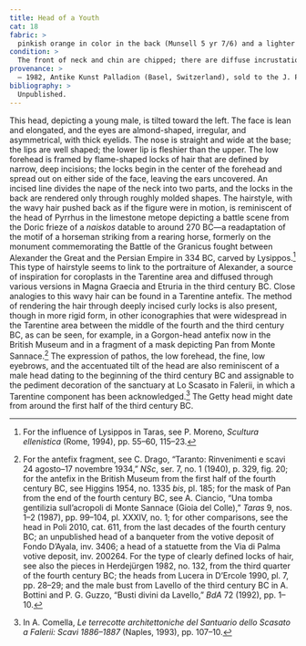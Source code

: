 ```yaml
---
title: Head of a Youth
cat: 18
fabric: >
  pinkish orange in color in the back (Munsell 5 yr 7/6) and a lighter orange in the front (Munsell 7.5 yr 8/6), friable and porous, with reflective particles.
condition: > 
  The front of neck and chin are chipped; there are diffuse incrustations on the surface.
provenance: > 
  – 1982, Antike Kunst Palladion (Basel, Switzerland), sold to the J. Paul Getty Museum, 1982.
bibliography: >
  Unpublished.
---
```

This head, depicting a young male, is tilted toward the left. The face
is lean and elongated, and the eyes are almond-shaped, irregular, and
asymmetrical, with thick eyelids. The nose is straight and wide at the
base; the lips are well shaped; the lower lip is fleshier than the
upper. The low forehead is framed by flame-shaped locks of hair that are
defined by narrow, deep incisions; the locks begin in the center of the
forehead and spread out on either side of the face, leaving the ears
uncovered. An incised line divides the nape of the neck into two parts,
and the locks in the back are rendered only through roughly molded
shapes. The hairstyle, with the wavy hair pushed back as if the figure
were in motion, is reminiscent of the head of Pyrrhus in the limestone
metope depicting a battle scene from the Doric frieze of a *naiskos*
datable to around 270 <span class="smcaps">BC</span>—a
readaptation of the motif of a horseman striking from a rearing horse,
formerly on the monument commemorating the Battle of the Granicus fought
between Alexander the Great and the Persian Empire in 334 <span
class="smcaps">BC</span>, carved by Lysippos.[^1] This
type of hairstyle seems to link to the portraiture of Alexander, a
source of inspiration for coroplasts in the Tarentine area and diffused
through various versions in Magna Graecia and Etruria in the third
century <span class="smcaps">BC.</span> Close
analogies to this wavy hair can be found in a Tarentine antefix. The
method of rendering the hair through deeply incised curly locks is also
present, though in more rigid form, in other iconographies that were
widespread in the Tarentine area between the middle of the fourth and
the third century <span class="smcaps">BC</span>, as
can be seen, for example, in a Gorgon-head antefix now in the British
Museum and in a fragment of a mask depicting Pan from Monte Sannace.[^2]
The expression of pathos, the low forehead, the fine, low eyebrows, and
the accentuated tilt of the head are also reminiscent of a male head
dating to the beginning of the third century <span
class="smcaps">BC</span> and assignable to the
pediment decoration of the sanctuary at Lo Scasato in Falerii, in which
a Tarentine component has been acknowledged.[^3] The Getty head might
date from around the first half of the third century <span
class="smcaps">BC.</span>

[^1]: For the influence of Lysippos in Taras, see P. Moreno, *Scultura
    ellenistica* (Rome, 1994), pp. 55–60, 115–23.

[^2]: For the antefix fragment, see C. Drago, “Taranto: Rinvenimenti e
    scavi 24 agosto–17 novembre 1934,” *NSc*, ser. 7, no. 1 (1940), p.
    329, fig. 20; for the antefix in the British Museum from the first
    half of the fourth century <span
    class="smcaps">BC</span>, see <span
    class="smcaps">Higgins</span> 1954, no. 1335
    *bis*, pl. 185; for the mask of Pan from the end of the fourth
    century <span class="smcaps">BC</span>, see A.
    Ciancio, “Una tomba gentilizia sull’acropoli di Monte Sannace (Gioia
    del Colle),” *Taras* 9, nos. 1–2 (1987), pp. 99–104, pl. XXXIV, no.
    1; for other comparisons, see the head in <span
    class="smcaps">Poli</span> 2010, cat. 611, from
    the last decades of the fourth century <span
    class="smcaps">BC</span>; an unpublished head of a
    banqueter from the votive deposit of Fondo D’Ayala, inv. 3406; a
    head of a statuette from the Via di Palma votive deposit, inv.
    200264. For the type of clearly defined locks of hair, see also the
    pieces in <span class="smcaps">Herdejürgen</span>
    1982, no. 132, from the third quarter of the fourth century <span
    class="smcaps">BC</span>; the heads from Lucera in
    <span class="smcaps">D’Ercole</span> 1990, pl. 7,
    pp. 28–29; and the male bust from Lavello of the third century <span
    class="smcaps">BC</span> in A. Bottini and P. G.
    Guzzo, “Busti divini da Lavello,” *BdA* 72 (1992), pp. 1–10.

[^3]: In A. Comella, *Le terrecotte architettoniche del Santuario dello
    Scasato a Falerii: Scavi 1886–1887* (Naples, 1993), pp. 107–10.
